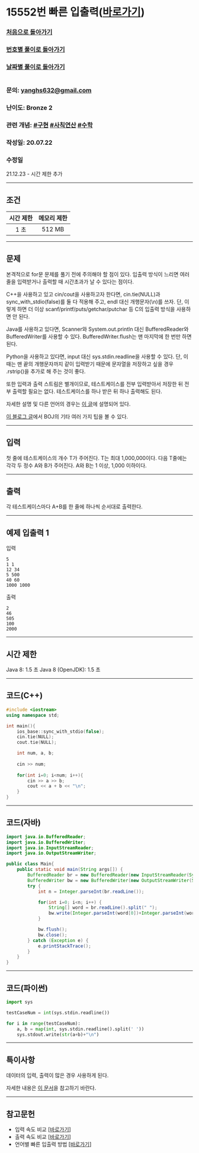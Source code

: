 # 15552번 빠른 입출력([바로가기](https://www.acmicpc.net/problem/15552))

### [처음으로 돌아가기](/README.md)
### [번호별 풀이로 돌아가기](README.md)
### [날짜별 풀이로 돌아가기](/Sort%20by%20date.md)
#
### 문의: yanghs632@gmail.com
### 난이도: Bronze 2
### 관련 개념: [#구현](https://www.acmicpc.net/problemset?sort=ac_desc&algo=102) [#사칙연산](https://www.acmicpc.net/problemset?sort=ac_desc&algo=121) [#수학](https://www.acmicpc.net/problemset?sort=ac_desc&algo=124)
### 작성일: 20.07.22
### 수정일
21.12.23 - 시간 제한 추가

---
## 조건
시간 제한|메모리 제한|
:---:|:---:
1 초|512 MB

---
## 문제
본격적으로 for문 문제를 풀기 전에 주의해야 할 점이 있다. 입출력 방식이 느리면 여러 줄을 입력받거나 출력할 때 시간초과가 날 수 있다는 점이다.

C++을 사용하고 있고 cin/cout을 사용하고자 한다면, cin.tie(NULL)과 sync_with_stdio(false)를 둘 다 적용해 주고, endl 대신 개행문자(\n)를 쓰자. 단, 이렇게 하면 더 이상 scanf/printf/puts/getchar/putchar 등 C의 입출력 방식을 사용하면 안 된다.

Java를 사용하고 있다면, Scanner와 System.out.println 대신 BufferedReader와 BufferedWriter를 사용할 수 있다. BufferedWriter.flush는 맨 마지막에 한 번만 하면 된다.

Python을 사용하고 있다면, input 대신 sys.stdin.readline을 사용할 수 있다. 단, 이때는 맨 끝의 개행문자까지 같이 입력받기 때문에 문자열을 저장하고 싶을 경우 .rstrip()을 추가로 해 주는 것이 좋다.

또한 입력과 출력 스트림은 별개이므로, 테스트케이스를 전부 입력받아서 저장한 뒤 전부 출력할 필요는 없다. 테스트케이스를 하나 받은 뒤 하나 출력해도 된다.

자세한 설명 및 다른 언어의 경우는 [이 글](https://www.acmicpc.net/board/view/22716 "추가 설명 및 다른 언어 빠른 입출력 방법")에 설명되어 있다.

[이 블로그 글](https://www.acmicpc.net/blog/view/55 "BOJ 101")에서 BOJ의 기타 여러 가지 팁을 볼 수 있다.

---
## 입력
첫 줄에 테스트케이스의 개수 T가 주어진다. T는 최대 1,000,000이다. 다음 T줄에는 각각 두 정수 A와 B가 주어진다. A와 B는 1 이상, 1,000 이하이다.

---
## 출력
각 테스트케이스마다 A+B를 한 줄에 하나씩 순서대로 출력한다.

---
## 예제 입출력 1
입력
```
5
1 1
12 34
5 500
40 60
1000 1000
```

출력
```
2
46
505
100
2000
```
---
## 시간 제한
Java 8: 1.5 초
Java 8 (OpenJDK): 1.5 초

---
## 코드(C++)
```cpp
#include <iostream>
using namespace std;

int main(){
	ios_base::sync_with_stdio(false);
	cin.tie(NULL);
	cout.tie(NULL);

    int num, a, b;
    
    cin >> num;
    
    for(int i=0; i<num; i++){
		cin >> a >> b;
		cout << a + b << "\n";
    }
}
```

---
## 코드(자바)
```java
import java.io.BufferedReader;
import java.io.BufferedWriter;
import java.io.InputStreamReader;
import java.io.OutputStreamWriter;

public class Main{
    public static void main(String args[]) {
        BufferedReader br = new BufferedReader(new InputStreamReader(System.in));
        BufferedWriter bw = new BufferedWriter(new OutputStreamWriter(System.out));
        try {
            int n = Integer.parseInt(br.readLine());

            for(int i=0; i<n; i++) {
                String[] word = br.readLine().split(" ");
                bw.write(Integer.parseInt(word[0])+Integer.parseInt(word[1])+"\n");
            }

            bw.flush();
            bw.close();
        } catch (Exception e) {
            e.printStackTrace();
        }
    }
}
```

---
## 코드(파이썬)
```python
import sys

testCaseNum = int(sys.stdin.readline())

for i in range(testCaseNum):
    a, b = map(int, sys.stdin.readline().split(' '))
    sys.stdout.write(str(a+b)+"\n")
```

---
## 특이사항
데이터의 입력, 출력이 많은 경우 사용하게 된다.

자세한 내용은 [이 문서](../tips/입출력%20속도%20향상.md "입출력 속도 향상")을 참고하기 바란다.

---
## 참고문헌
- 입력 속도 비교 \[[바로가기](https://www.acmicpc.net/blog/view/56)\]
- 출력 속도 비교 \[[바로가기](https://www.acmicpc.net/blog/view/57)\]
- 언어별 빠른 입출력 방법 \[[바로가기](https://www.acmicpc.net/board/view/22716)\]
